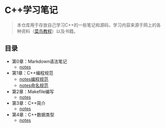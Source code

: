 # C++学习笔记

> 本仓库用于存放自己学习C++的一些笔记和源码，学习内容来源于网上的各种资料（[菜鸟教程](https://www.runoob.com/cplusplus/cpp-tutorial.html)）以及书籍。



## 目录

- 第0章：Markdown语法笔记 
  - [notes](./notes/ch00_Markdown语法笔记/Markdown学习笔记.md)
- 第1章：C++编程规范 
  - [notes编程规范](./notes/ch01_C++编程规范/C++编程规范整理.md)
  - [notes命名规范](./notes/ch01_C++编程规范/Google_C++命名规范.md)
- 第2章：Makefile编写
  -  [notes](./notes/ch02_Makefile编写/C++Makefile.md)
- 第3章：C++简介
  -  [notes](./notes/ch03_C++简介/C++简介.md)
- 第4章：C++数据类型
  -  [notes](./notes/ch04_C++数据类型/C++数据类型.md)


